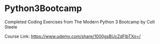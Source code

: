 # Python3Bootcamp
Completed Coding Exercises from The Modern Python 3 Bootcamp by Colt Steele

Course Link: https://www.udemy.com/share/1000gsBUcZdFlbTXo=/

